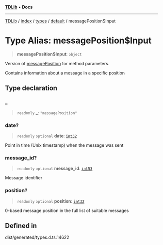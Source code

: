 [**TDLib**](../../../../../../README.md) • **Docs**

***

[TDLib](../../../../../../modules.md) / [index](../../../../../README.md) / [types](../../../README.md) / [default](../README.md) / messagePosition$Input

# Type Alias: messagePosition$Input

> **messagePosition$Input**: `object`

Version of [messagePosition](messagePosition.md) for method parameters.

Contains information about a message in a specific position

## Type declaration

### \_

> `readonly` **\_**: `"messagePosition"`

### date?

> `readonly` `optional` **date**: [`int32`](int32.md)

Point in time (Unix timestamp) when the message was sent

### message\_id?

> `readonly` `optional` **message\_id**: [`int53`](int53.md)

Message identifier

### position?

> `readonly` `optional` **position**: [`int32`](int32.md)

0-based message position in the full list of suitable messages

## Defined in

dist/generated/types.d.ts:14622

